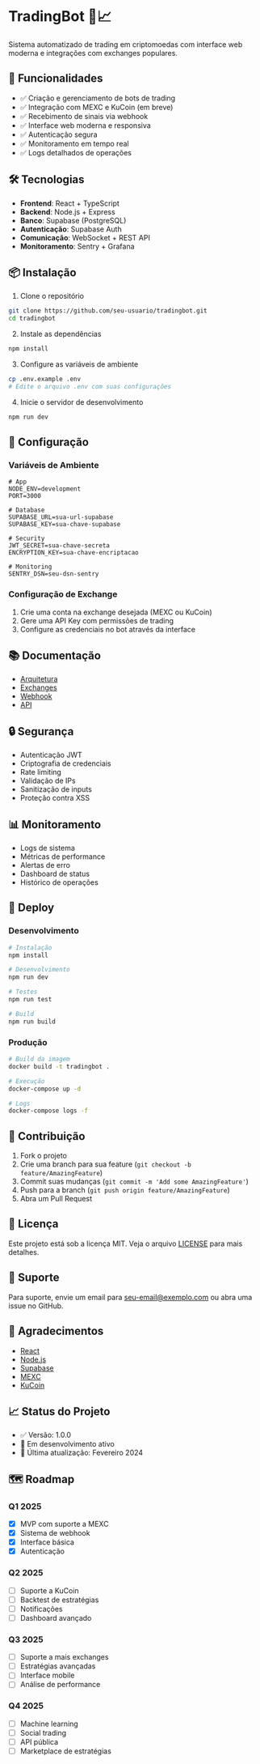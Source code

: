 # TradingBot 🤖📈

Sistema automatizado de trading em criptomoedas com interface web moderna e integrações com exchanges populares.

## 🚀 Funcionalidades

- ✅ Criação e gerenciamento de bots de trading
- ✅ Integração com MEXC e KuCoin (em breve)
- ✅ Recebimento de sinais via webhook
- ✅ Interface web moderna e responsiva
- ✅ Autenticação segura
- ✅ Monitoramento em tempo real
- ✅ Logs detalhados de operações

## 🛠️ Tecnologias

- **Frontend**: React + TypeScript
- **Backend**: Node.js + Express
- **Banco**: Supabase (PostgreSQL)
- **Autenticação**: Supabase Auth
- **Comunicação**: WebSocket + REST API
- **Monitoramento**: Sentry + Grafana

## 📦 Instalação

1. Clone o repositório
```bash
git clone https://github.com/seu-usuario/tradingbot.git
cd tradingbot
```

2. Instale as dependências
```bash
npm install
```

3. Configure as variáveis de ambiente
```bash
cp .env.example .env
# Edite o arquivo .env com suas configurações
```

4. Inicie o servidor de desenvolvimento
```bash
npm run dev
```

## 🔧 Configuração

### Variáveis de Ambiente

```env
# App
NODE_ENV=development
PORT=3000

# Database
SUPABASE_URL=sua-url-supabase
SUPABASE_KEY=sua-chave-supabase

# Security
JWT_SECRET=sua-chave-secreta
ENCRYPTION_KEY=sua-chave-encriptacao

# Monitoring
SENTRY_DSN=seu-dsn-sentry
```

### Configuração de Exchange

1. Crie uma conta na exchange desejada (MEXC ou KuCoin)
2. Gere uma API Key com permissões de trading
3. Configure as credenciais no bot através da interface

## 📚 Documentação

- [Arquitetura](docs/ARCHITECTURE.md)
- [Exchanges](docs/EXCHANGES.md)
- [Webhook](docs/WEBHOOK.md)
- [API](docs/API.md)

## 🔒 Segurança

- Autenticação JWT
- Criptografia de credenciais
- Rate limiting
- Validação de IPs
- Sanitização de inputs
- Proteção contra XSS

## 📊 Monitoramento

- Logs de sistema
- Métricas de performance
- Alertas de erro
- Dashboard de status
- Histórico de operações

## 🚀 Deploy

### Desenvolvimento
```bash
# Instalação
npm install

# Desenvolvimento
npm run dev

# Testes
npm run test

# Build
npm run build
```

### Produção
```bash
# Build da imagem
docker build -t tradingbot .

# Execução
docker-compose up -d

# Logs
docker-compose logs -f
```

## 🤝 Contribuição

1. Fork o projeto
2. Crie uma branch para sua feature (`git checkout -b feature/AmazingFeature`)
3. Commit suas mudanças (`git commit -m 'Add some AmazingFeature'`)
4. Push para a branch (`git push origin feature/AmazingFeature`)
5. Abra um Pull Request

## 📝 Licença

Este projeto está sob a licença MIT. Veja o arquivo [LICENSE](LICENSE) para mais detalhes.

## 📧 Suporte

Para suporte, envie um email para [seu-email@exemplo.com](mailto:seu-email@exemplo.com) ou abra uma issue no GitHub.

## 🌟 Agradecimentos

- [React](https://reactjs.org/)
- [Node.js](https://nodejs.org/)
- [Supabase](https://supabase.io/)
- [MEXC](https://www.mexc.com/)
- [KuCoin](https://www.kucoin.com/)

## 📈 Status do Projeto

- ✅ Versão: 1.0.0
- 🚧 Em desenvolvimento ativo
- 📅 Última atualização: Fevereiro 2024

## 🗺️ Roadmap

### Q1 2025
- [x] MVP com suporte a MEXC
- [x] Sistema de webhook
- [x] Interface básica
- [x] Autenticação

### Q2 2025
- [ ] Suporte a KuCoin
- [ ] Backtest de estratégias
- [ ] Notificações
- [ ] Dashboard avançado

### Q3 2025
- [ ] Suporte a mais exchanges
- [ ] Estratégias avançadas
- [ ] Interface mobile
- [ ] Análise de performance

### Q4 2025
- [ ] Machine learning
- [ ] Social trading
- [ ] API pública
- [ ] Marketplace de estratégias 
